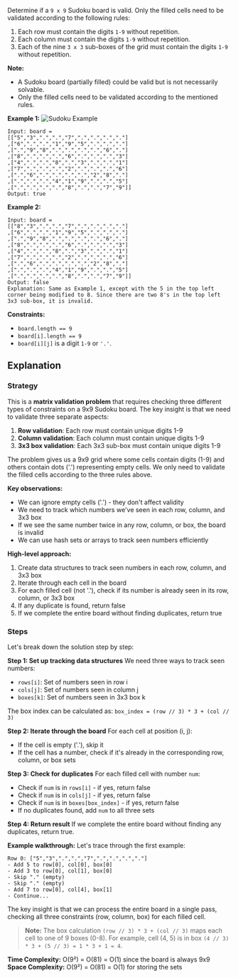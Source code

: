 Determine if a `9 x 9` Sudoku board is valid. Only the filled cells need to be validated according to the following rules:

1. Each row must contain the digits `1-9` without repetition.
2. Each column must contain the digits `1-9` without repetition.
3. Each of the nine `3 x 3` sub-boxes of the grid must contain the digits `1-9` without repetition.

**Note:**
- A Sudoku board (partially filled) could be valid but is not necessarily solvable.
- Only the filled cells need to be validated according to the mentioned rules.

**Example 1:**
![Sudoku Example](https://upload.wikimedia.org/wikipedia/commons/thumb/f/ff/Sudoku-by-L2G-20050714.svg/250px-Sudoku-by-L2G-20050714.svg.png)

```
Input: board = 
[["5","3",".",".","7",".",".",".","."]
,["6",".",".","1","9","5",".",".","."]
,[".","9","8",".",".",".",".","6","."]
,["8",".",".",".","6",".",".",".","3"]
,["4",".",".","8",".","3",".",".","1"]
,["7",".",".",".","2",".",".",".","6"]
,[".","6",".",".",".",".","2","8","."]
,[".",".",".","4","1","9",".",".","5"]
,[".",".",".",".","8",".",".","7","9"]]
Output: true
```

**Example 2:**
```
Input: board = 
[["8","3",".",".","7",".",".",".","."]
,["6",".",".","1","9","5",".",".","."]
,[".","9","8",".",".",".",".","6","."]
,["8",".",".",".","6",".",".",".","3"]
,["4",".",".","8",".","3",".",".","1"]
,["7",".",".",".","2",".",".",".","6"]
,[".","6",".",".",".",".","2","8","."]
,[".",".",".","4","1","9",".",".","5"]
,[".",".",".",".","8",".",".","7","9"]]
Output: false
Explanation: Same as Example 1, except with the 5 in the top left corner being modified to 8. Since there are two 8's in the top left 3x3 sub-box, it is invalid.
```

**Constraints:**
- `board.length == 9`
- `board[i].length == 9`
- `board[i][j]` is a digit `1-9` or `'.'`.

## Explanation

### Strategy

This is a **matrix validation problem** that requires checking three different types of constraints on a 9x9 Sudoku board. The key insight is that we need to validate three separate aspects:

1. **Row validation**: Each row must contain unique digits 1-9
2. **Column validation**: Each column must contain unique digits 1-9  
3. **3x3 box validation**: Each 3x3 sub-box must contain unique digits 1-9

The problem gives us a 9x9 grid where some cells contain digits (1-9) and others contain dots ('.') representing empty cells. We only need to validate the filled cells according to the three rules above.

**Key observations:**
- We can ignore empty cells ('.') - they don't affect validity
- We need to track which numbers we've seen in each row, column, and 3x3 box
- If we see the same number twice in any row, column, or box, the board is invalid
- We can use hash sets or arrays to track seen numbers efficiently

**High-level approach:**
1. Create data structures to track seen numbers in each row, column, and 3x3 box
2. Iterate through each cell in the board
3. For each filled cell (not '.'), check if its number is already seen in its row, column, or 3x3 box
4. If any duplicate is found, return false
5. If we complete the entire board without finding duplicates, return true

### Steps

Let's break down the solution step by step:

**Step 1: Set up tracking data structures**
We need three ways to track seen numbers:
- `rows[i]`: Set of numbers seen in row i
- `cols[j]`: Set of numbers seen in column j  
- `boxes[k]`: Set of numbers seen in 3x3 box k

The box index can be calculated as: `box_index = (row // 3) * 3 + (col // 3)`

**Step 2: Iterate through the board**
For each cell at position (i, j):
- If the cell is empty ('.'), skip it
- If the cell has a number, check if it's already in the corresponding row, column, or box sets

**Step 3: Check for duplicates**
For each filled cell with number `num`:
- Check if `num` is in `rows[i]` - if yes, return false
- Check if `num` is in `cols[j]` - if yes, return false  
- Check if `num` is in `boxes[box_index]` - if yes, return false
- If no duplicates found, add `num` to all three sets

**Step 4: Return result**
If we complete the entire board without finding any duplicates, return true.

**Example walkthrough:**
Let's trace through the first example:

```
Row 0: ["5","3",".",".","7",".",".",".","."]
- Add 5 to row[0], col[0], box[0]
- Add 3 to row[0], col[1], box[0] 
- Skip "." (empty)
- Skip "." (empty)
- Add 7 to row[0], col[4], box[1]
- Continue...
```

The key insight is that we can process the entire board in a single pass, checking all three constraints (row, column, box) for each filled cell.

> **Note:** The box calculation `(row // 3) * 3 + (col // 3)` maps each cell to one of 9 boxes (0-8). For example, cell (4, 5) is in box `(4 // 3) * 3 + (5 // 3) = 1 * 3 + 1 = 4`.


**Time Complexity:** O(9²) = O(81) = O(1) since the board is always 9x9  
**Space Complexity:** O(9²) = O(81) = O(1) for storing the sets 